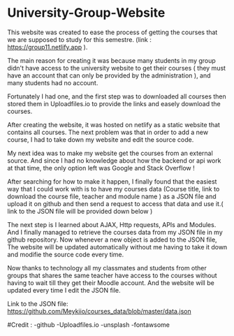 # University-Group-Website

This website was created to ease the process of getting the courses that we are supposed to study for this semestre. (link : https://group11.netlify.app ).

The main reason for creating it was because many students in my group didn't have access to the university website to get their courses ( they must have an account that can only be provided by the administration ), and many students had no account.

Fortunately I had one, and the first step was to downloaded all courses then stored them in Uploadfiles.io to provide the links and easely download the courses.

After creating the website, it was hosted on netlify as a static website that contains all courses. The next problem was that in order to add a new course, I had to take down my website and edit the source code.

My next idea was to make my website get the courses from an external source. And since I had no knowledge about how the backend or api work at that time, the only option left was Google and Stack Overflow !

After searching for how to make it happen, I finally found that the easiest way that I could work with is to have my courses data (Course title, link to download the course file, teacher and module name ) as a JSON file and upload it on github and then send a request to access that data and use it.( link to the JSON file will be provided down below )

The next step is I learned about AJAX, Http requests, APIs and Modules. And I finally managed to retrieve the courses data from my JSON file in my github repository. Now whenever a new object is added to the JSON file, The website will be updated automatically without me having to take it down and modifie the source code every time.

Now thanks to technology all my classmates and students from other groups that shares the same teacher have access to the courses without having to wait till they get their Moodle account. And the website will be updated every time I edit the JSON file.

Link to the JSON file: https://github.com/Meykiio/courses_data/blob/master/data.json

#Credit : -github -Uploadfiles.io -unsplash -fontawsome

